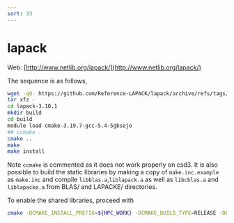 ```yaml
---
sort: 33
---
```


# lapack

Web: [http://www.netlib.org/lapack/](http://www.netlib.org/lapack/)

The sequence is as follows,

```bash
wget -qO- https://github.com/Reference-LAPACK/lapack/archive/refs/tags/v3.10.1.tar.gz | \
tar xfz -
cd lapack-3.10.1
mkdir build
cd build
module load cmake-3.19.7-gcc-5.4-5gbsejo
## ccmake .
cmake ..
make
make install
```

Note `ccmake` is commented as it does not work properly on csd3. It is also possible to build the static libraries by making a copy of `make.inc.example` as `make.inc` and compile `libblas.a`,`liblapack.a` as well as `libcblas.a` and `liblapacke.a` from BLAS/ and LAPACKE/ directories.

To enable the shared libraries, proceed with

```bash
cmake -DCMAKE_INSTALL_PREFIX=${HPC_WORK} -DCMAKE_BUILD_TYPE=RELEASE -DBUILD_SHARED_LIBS=ON -DLAPACKE=ON -DCBLAS=ON ..
```
